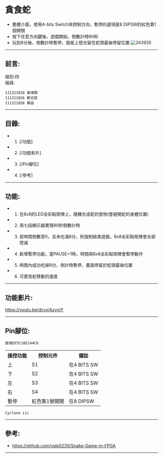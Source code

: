 # 貪食蛇
* 整體介面，使用4-bits Switch來控制方向，暫停的選項是8 DIPSW的紅色第1個開關
* 按下任意方向鍵後，遊戲開始，倒數計時90秒
* 玩到8分後，倒數計時暫停，面板上燈光留在蛇頭最後停留位置
![243935](https://github.com/joyce820129/snake_game/assets/104434994/dd9ca32a-df75-4e03-963d-6e43f0f45412)


- - -

## 前言:
組別:四<br>
組員:
```
111321018 黃靖喬
111321026 劉也慈
111321058 葉容
```

- - - 

## 目錄:
* 1. [/功能]
* 2. [/功能影片]
* 3. [/Pin腳位]
* 4. [/參考]

 - - -
## 功能:
* 1. 在8x8的LED全彩點矩陣上，隨機生成蛇的食物(會避開蛇的身體位置)
* 2. 用七段顯示器實現90秒倒數計時
* 3. 若時間倒數至0，且未吃滿8分，則強制結束遊戲，8x8全彩點矩陣會全部熄滅
* 4. 新增暫停功能，當PAUSE=1時，時間與8x8全彩點矩陣會暫停動作
* 5. 時間內成功吃掉8分，倒計時暫停，畫面停留於蛇頭最後位置
* 6. 可更改蛇移動的速度

 - - -

## 功能影片:
https://youtu.be/dcyxiAzyniY
- - -

## Pin腳位:
`使用EP3C10E144C8`
<table>
  <tr>
    <th>操控功能</th>
    <th>控制元件</th>
    <th>備註</th>
  </tr>
  <tr>
    <td>上</td>
    <td>S1</td>
    <td>在4 BITS SW</td>
  </tr>
  <tr>
    <td>下</td>
    <td>S2</td>
    <td>在4 BITS SW</td>
  </tr>
  <tr>
    <td>左</td>
    <td>S3</td>
    <td>在4 BITS SW</td>
  </tr>
  <tr>
    <td>右</td>
    <td>S4</td>
    <td>在4 BITS SW</td>
  </tr>
  <tr>
    <td>暫停</td>
    <td>紅色第1號開關</td>
    <td>在8 DIPSW</td>
  </tr>
</table>

`Cyclone iii`
- - -

## 參考:
* https://github.com/vale5230/Snake-Game-in-FPGA
- - -


